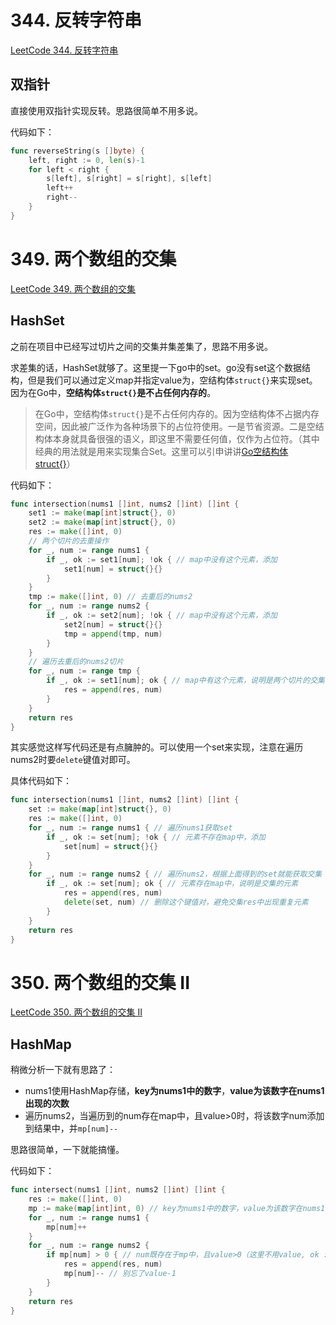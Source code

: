 # 344. 反转字符串

[LeetCode 344. 反转字符串](https://leetcode.cn/problems/reverse-string/)

## 双指针

直接使用双指针实现反转。思路很简单不用多说。

代码如下：

```go
func reverseString(s []byte) {
	left, right := 0, len(s)-1
	for left < right {
		s[left], s[right] = s[right], s[left]
		left++
		right--
	}
}
```

















# 349. 两个数组的交集

[LeetCode 349. 两个数组的交集](https://leetcode.cn/problems/intersection-of-two-arrays/)

## HashSet

之前在项目中已经写过切片之间的交集并集差集了，思路不用多说。

求差集的话，HashSet就够了。这里提一下go中的set。go没有set这个数据结构，但是我们可以通过定义map并指定value为，空结构体`struct{}`来实现set。因为在Go中，**空结构体`struct{}`是不占任何内存的**。

> 在Go中，空结构体`struct{}`是不占任何内存的。因为空结构体不占据内存空间，因此被广泛作为各种场景下的占位符使用。一是节省资源。二是空结构体本身就具备很强的语义，即这里不需要任何值，仅作为占位符。（其中经典的用法就是用来实现集合Set。这里可以引申讲讲[Go空结构体struct{}](https://www.xiuxiubiu.com/archives/go%E7%A9%BA%E7%BB%93%E6%9E%84%E4%BD%93struct)）
>

代码如下：

```go
func intersection(nums1 []int, nums2 []int) []int {
	set1 := make(map[int]struct{}, 0)
	set2 := make(map[int]struct{}, 0)
	res := make([]int, 0)
	// 两个切片的去重操作
	for _, num := range nums1 {
		if _, ok := set1[num]; !ok { // map中没有这个元素，添加
			set1[num] = struct{}{}
		}
	}
	tmp := make([]int, 0) // 去重后的nums2
	for _, num := range nums2 {
		if _, ok := set2[num]; !ok { // map中没有这个元素，添加
			set2[num] = struct{}{}
			tmp = append(tmp, num)
		}
	}
	// 遍历去重后的nums2切片
	for _, num := range tmp {
		if _, ok := set1[num]; ok { // map中有这个元素，说明是两个切片的交集
			res = append(res, num)
		}
	}
	return res
}
```

其实感觉这样写代码还是有点臃肿的。可以使用一个set来实现，注意在遍历nums2时要`delete`键值对即可。

具体代码如下：

```go
func intersection(nums1 []int, nums2 []int) []int {
	set := make(map[int]struct{}, 0)
	res := make([]int, 0)
	for _, num := range nums1 { // 遍历nums1获取set
		if _, ok := set[num]; !ok { // 元素不存在map中，添加
			set[num] = struct{}{}
		}
	}
	for _, num := range nums2 { // 遍历nums2，根据上面得到的set就能获取交集
		if _, ok := set[num]; ok { // 元素存在map中，说明是交集的元素
			res = append(res, num)
			delete(set, num) // 删除这个键值对，避免交集res中出现重复元素
		}
	}
	return res
}
```

# 350. 两个数组的交集 II

[LeetCode 350. 两个数组的交集 II](https://leetcode.cn/problems/intersection-of-two-arrays-ii/)

## HashMap

稍微分析一下就有思路了：

- nums1使用HashMap存储，**key为nums1中的数字**，**value为该数字在nums1出现的次数**
- 遍历nums2，当遍历到的num存在map中，且value>0时，将该数字num添加到结果中，并`mp[num]--`

思路很简单，一下就能搞懂。

代码如下：

```go
func intersect(nums1 []int, nums2 []int) []int {
	res := make([]int, 0)
	mp := make(map[int]int, 0) // key为nums1中的数字，value为该数字在nums1出现的次数
	for _, num := range nums1 {
		mp[num]++
	}
	for _, num := range nums2 {
		if mp[num] > 0 { // num既存在于mp中，且value>0（这里不用value, ok := mp[num]; ok && value > 0，因为go中如果map的key不存在，mp[key]会得到value的0值）
			res = append(res, num)
			mp[num]-- // 别忘了value-1
		}
	}
	return res
}
```















